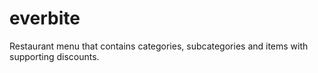 # everbite
Restaurant menu that contains categories, subcategories and items with supporting discounts. 
